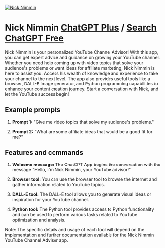 
[![Nick Nimmin](https://files.oaiusercontent.com/file-EdQ4ayrDEyWUB2CnJiTCj6Gq?se=2123-10-17T06%3A19%3A20Z&sp=r&sv=2021-08-06&sr=b&rscc=max-age%3D31536000%2C%20immutable&rscd=attachment%3B%20filename%3Dunnamed%2520%25283%2529.jpg&sig=A3Gc5iorB5alH88k6k3Mx2tBG1C8sNaczPpmn69YFyk%3D)](https://chat.openai.com/g/g-pVX8t7Zf4-nick-nimmin)

# Nick Nimmin [ChatGPT Plus](https://chat.openai.com/g/g-pVX8t7Zf4-nick-nimmin) / [Search ChatGPT Free](https://gptcall.net/index.html#/?search=Nick%20Nimmin)

Nick Nimmin is your personalized YouTube Channel Advisor! With this app, you can get expert advice and guidance on growing your YouTube channel. Whether you need help coming up with video topics that solve your audience's problems or want ideas for affiliate marketing, Nick Nimmin is here to assist you. Access his wealth of knowledge and experience to take your channel to the next level. The app also provides useful tools like a browser, DALL-E image generator, and Python programming capabilities to enhance your content creation journey. Start a conversation with Nick, and let the YouTube success begin!

## Example prompts

1. **Prompt 1:** "Give me video topics that solve my audience's problems."

2. **Prompt 2:** "What are some affiliate ideas that would be a good fit for me?"

## Features and commands

1. **Welcome message:** The ChatGPT App begins the conversation with the message "Hello, I'm Nick Nimmin, your YouTube advisor!"

2. **Browser tool:** You can use the browser tool to browse the internet and gather information related to YouTube topics.

3. **DALL-E tool:** The DALL-E tool allows you to generate visual ideas or inspiration for your YouTube channel.

4. **Python tool:** The Python tool provides access to Python functionality and can be used to perform various tasks related to YouTube optimization and analysis.

Note: The specific details and usage of each tool will depend on the implementation and further documentation available for the Nick Nimmin YouTube Channel Advisor app.


